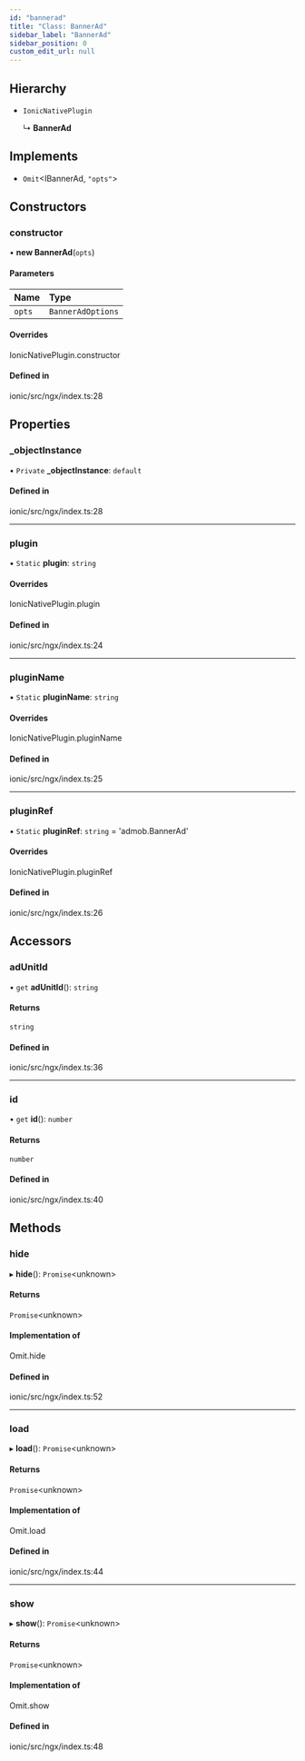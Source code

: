 ```yaml
---
id: "bannerad"
title: "Class: BannerAd"
sidebar_label: "BannerAd"
sidebar_position: 0
custom_edit_url: null
---
```


## Hierarchy

- `IonicNativePlugin`

  ↳ **BannerAd**

## Implements

- `Omit`<IBannerAd, ``"opts"``\>

## Constructors

### constructor

• **new BannerAd**(`opts`)

#### Parameters

| Name | Type |
| :------ | :------ |
| `opts` | `BannerAdOptions` |

#### Overrides

IonicNativePlugin.constructor

#### Defined in

ionic/src/ngx/index.ts:28

## Properties

### \_objectInstance

• `Private` **\_objectInstance**: `default`

#### Defined in

ionic/src/ngx/index.ts:28

___

### plugin

▪ `Static` **plugin**: `string`

#### Overrides

IonicNativePlugin.plugin

#### Defined in

ionic/src/ngx/index.ts:24

___

### pluginName

▪ `Static` **pluginName**: `string`

#### Overrides

IonicNativePlugin.pluginName

#### Defined in

ionic/src/ngx/index.ts:25

___

### pluginRef

▪ `Static` **pluginRef**: `string` = 'admob.BannerAd'

#### Overrides

IonicNativePlugin.pluginRef

#### Defined in

ionic/src/ngx/index.ts:26

## Accessors

### adUnitId

• `get` **adUnitId**(): `string`

#### Returns

`string`

#### Defined in

ionic/src/ngx/index.ts:36

___

### id

• `get` **id**(): `number`

#### Returns

`number`

#### Defined in

ionic/src/ngx/index.ts:40

## Methods

### hide

▸ **hide**(): `Promise`<unknown\>

#### Returns

`Promise`<unknown\>

#### Implementation of

Omit.hide

#### Defined in

ionic/src/ngx/index.ts:52

___

### load

▸ **load**(): `Promise`<unknown\>

#### Returns

`Promise`<unknown\>

#### Implementation of

Omit.load

#### Defined in

ionic/src/ngx/index.ts:44

___

### show

▸ **show**(): `Promise`<unknown\>

#### Returns

`Promise`<unknown\>

#### Implementation of

Omit.show

#### Defined in

ionic/src/ngx/index.ts:48

